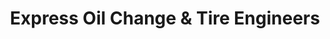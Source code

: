 ---
title: "Express Oil Change & Tire Engineers"
url: /irondale/express-oil-change-und-tire-engineers/
shop: Reifen
---
